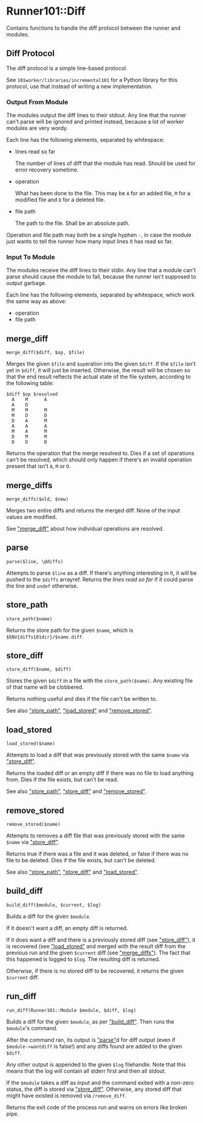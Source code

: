 # Runner101::Diff

Contains functions to handle the diff protocol between the runner and modules.

## Diff Protocol

The diff protocol is a simple line-based protocol.

See `101worker/libraries/incremental101` for a Python library for this
protocol, use that instead of writing a new implementation.

### Output From Module

The modules output the diff lines to their stdout. Any line that the runner
can't parse will be ignored and printed instead, because a lot of worker
modules are very wordy.

Each line has the following elements, separated by whitespace:

- lines read so far

    The number of lines of diff that the module has read. Should be used for error
    recovery sometime.

- operation

    What has been done to the file. This may be `A` for an added file, `M` for a
    modified file and `D` for a deleted file.

- file path

    The path to the file. Shall be an absolute path.

Operation and file path may _both_ be a single hyphen `-`, in case the module
just wants to tell the runner how many input lines it has read so far.

### Input To Module

The modules receive the diff lines to their stdin. Any line that a module can't
parse should cause the module to fail, because the runner isn't supposed to
output garbage.

Each line has the following elements, separated by whitespace, which work the
same way as above:

- operation
- file path

## merge\_diff

    merge_diff($diff, $op, $file)

Merges the given `$file` and `$op`eration into the given `$diff`. If the
`$file` isn't yet in `$diff`, it will just be inserted. Otherwise, the
result will be chosen so that the end result reflects the actual state of
the file system, according to the following table:

    $diff $op $resolved
      A    M      A
      A    D
      M    M      M
      M    D      D
      D    A      M
      A    A      A
      M    A      M
      D    M      M
      D    D      D

Returns the operation that the merge resolved to. Dies if a set of operations
can't be resolved, which should only happen if there's an invalid operation
present that isn't `A`, `M` or `D`.

## merge\_diffs

    merge_diffs($old, $new)

Merges two entire diffs and returns the merged diff. None of the input values
are modified.

See ["merge\_diff"](#merge_diff) about how individual operations are resolved.

## parse

    parse($line, \@diffs)

Attempts to parse `$line` as a diff. If there's anything interesting in it,
it will be pushed to the `$diffs` arrayref. Returns the _lines read so far_
if it could parse the line and `undef` otherwise.

## store\_path

    store_path($name)

Returns the store path for the given `$name`, which is
`$ENV{diffs101dir}/$name.diff`.

## store\_diff

    store_diff($name, $diff)

Stores the given `$diff` in a file with the `store_path($name)`. Any existing
file of that name will be clobbered.

Returns nothing useful and dies if the file can't be written to.

See also ["store\_path"](#store_path), ["load\_stored"](#load_stored) and ["remove\_stored"](#remove_stored).

## load\_stored

    load_stored($name)

Attempts to load a diff that was previously stored with the same `$name` via
["store\_diff"](#store_diff).

Returns the loaded diff or an empty diff if there was no file to load anything
from. Dies if the file exists, but can't be read.

See also ["store\_path"](#store_path), ["store\_diff"](#store_diff) and ["remove\_stored"](#remove_stored).

## remove\_stored

    remove_stored($name)

Attempts to removes a diff file that was previously stored with the same
`$name` via ["store\_diff"](#store_diff).

Returns true if there was a file and it was deleted, or false if there was no
file to be deleted. Dies if the file exists, but can't be deleted.

See also ["store\_path"](#store_path), ["store\_diff"](#store_diff) and ["load\_stored"](#load_stored).

## build\_diff

    build_diff($module, $current, $log)

Builds a diff for the given `$module`.

If it doesn't want a diff, an empty diff is returned.

If it does want a diff and there is a previously stored diff (see
["store\_diff"](#store_diff)), it is recovered (see ["load\_stored"](#load_stored) and merged with the
result diff from the previous run and the given `$current` diff (see
["merge\_diffs"](#merge_diffs)). The fact that this happened is logged to `$log`. The
resulting diff is returned.

Otherwise, if there is no stored diff to be recovered, it returns the given
`$current` diff.

## run\_diff

    run_diff(Runner101::Module $module, $diff, $log)

Builds a diff for the given `$module`, as per ["build\_diff"](#build_diff). Then runs the
`$module`'s command.

After the command ran, its output is ["parse"](#parse)d for diff output (even if
`$module->wantdiff` is false!) and any diffs found are added to the given
`$diff`.

Any other output is appended to the given `$log` filehandle. Note that this
means that the log will contain all stderr first and then all stdout.

If the `$module` takes a diff as input and the command exited with a non-zero
status, the diff is stored via ["store\_diff"](#store_diff). Otherwise, any stored diff that
might have existed is removed via `/remove_diff`.

Returns the exit code of the process run and warns on errors like broken pipe.
